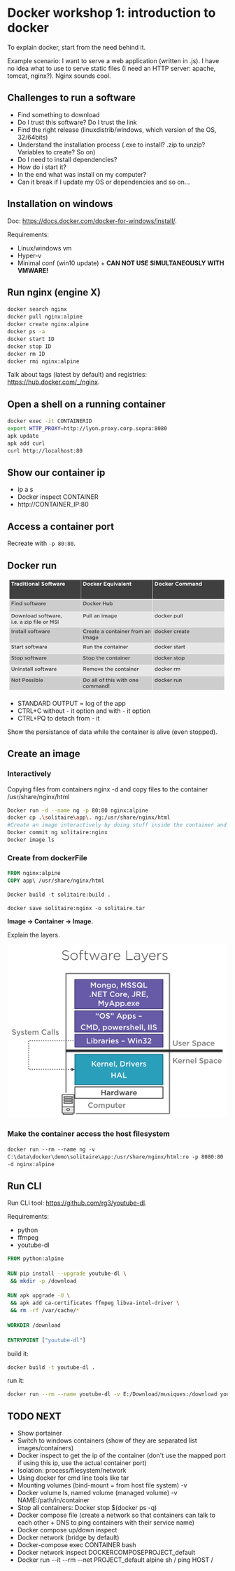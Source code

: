 # Docker workshop 1: introduction to docker

To explain docker, start from the need behind it.

Example scenario: I want to serve a web application (written in .js). I have no idea what to use to serve static files (I need an HTTP server: apache, tomcat, nginx?). Nginx sounds cool.

## Challenges to run a software

- Find something to download
- Do I trust this software? Do I trust the link
- Find the right release (linuxdistrib/windows, which version of the OS, 32/64bits)
- Understand the installation process (.exe to install? .zip to unzip? Variables to create? So on)
- Do I need to install dependencies?
- How do i start it?
- In the end what was install on my computer?
- Can it break if I update my OS or dependencies and so on…

## Installation on windows

Doc: https://docs.docker.com/docker-for-windows/install/.

Requirements:

- Linux/windows vm
- Hyper-v
- Minimal conf (win10 update) + **CAN NOT USE SIMULTANEOUSLY WITH VMWARE!**

## Run nginx (engine X)

```bash
docker search nginx
docker pull nginx:alpine
docker create nginx:alpine
docker ps -a
docker start ID
docker stop ID
docker rm ID
docker rmi nginx:alpine
```

Talk about tags (latest by default) and registries: https://hub.docker.com/_/nginx.

## Open a shell on a running container

```bash
docker exec -it CONTAINERID
export HTTP_PROXY=http://lyon.proxy.corp.sopra:8080
apk update
apk add curl
curl http://localhost:80
```

## Show our container ip

- ip a s
- Docker inspect CONTAINER
- http://CONTAINER_IP:80

## Access a container port

Recreate with `-p 80:80`.

## Docker run

![](images/2019-01-18-16-22-07.png)

- STANDARD OUTPUT = log of the app
- CTRL+C without - it option and with - it option
- CTRL+PQ to detach from - it

Show the persistance of data while the container is alive (even stopped).

## Create an image

### Interactively

Copying files from containers nginx -d and copy files to the container /usr/share/nginx/html

```bash
Docker run -d --name ng -p 80:80 nginx:alpine
docker cp .\solitaire\app\. ng:/usr/share/nginx/html
#Create an image interactively by doing stuff inside the container and saving container as an image (docker commit)
Docker commit ng solitaire:nginx
Docker image ls
```

### Create from dockerFile

```DockerFile
FROM nginx:alpine
COPY app\ /usr/share/nginx/html
```

`Docker build -t solitaire:build .`

`docker save solitaire:nginx -o solitaire.tar`

**Image -> Container -> Image.**

Explain the layers.

![](images/2019-01-18-16-25-31.png)

### Make the container access the host filesystem

`docker run --rm --name ng -v C:\data\docker\demo\solitaire\app:/usr/share/nginx/html:ro -p 8080:80 -d nginx:alpine`

## Run CLI

Run CLI tool: https://github.com/rg3/youtube-dl.

Requirements:

- python
- ffmpeg
- youtube-dl

```DockerFile
FROM python:alpine

RUN pip install --upgrade youtube-dl \
 && mkdir -p /download

RUN apk upgrade -U \
 && apk add ca-certificates ffmpeg libva-intel-driver \
 && rm -rf /var/cache/*

WORKDIR /download

ENTRYPOINT ["youtube-dl"]
```

build it:

```bash
docker build -t youtube-dl .
```

run it:

```bash
docker run --rm --name youtube-dl -v E:/Download/musiques:/download youtube-dl --yes-playlist --extract-audio --audio-format mp3 -o %(title)s.%(ext)s --download-archive archive.txt "myplaylisturl"
```

## TODO NEXT

- Show portainer
- Switch to windows containers (show of they are separated list images/containers)
- Docker inspect to get the ip of the container (don't use the mapped port if using this ip, use the actual container port)
- Isolation: process/filesystem/network
- Using docker for cmd line tools like tar
- Mounting volumes (bind-mount = from host file system) -v
- Docker volume ls, named volume (managed volume) -v NAME:/path/in/container
- Stop all containers: Docker stop $(docker ps -q)
- Docker compose file (create a network so that containers can talk to each other + DNS to ping containers with their service name)
- Docker compose up/down inspect
- Docker network (bridge by default)
- Docker-compose exec CONTAINER bash
- Docker network inspect DOCKERCOMPOSEPROJECT_default
- Docker run --it --rm --net PROJECT_default alpine sh / ping HOST / 
